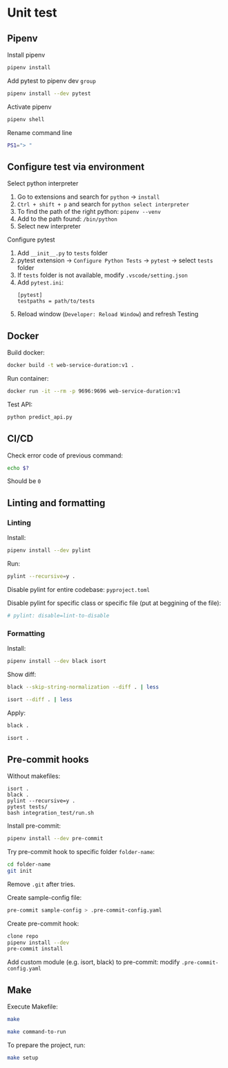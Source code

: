 # Unit test

## Pipenv

Install pipenv

```bash
pipenv install 
```

Add pytest to pipenv dev `group`

```bash
pipenv install --dev pytest
```

Activate pipenv
```bash
pipenv shell
```

Rename command line
```bash
PS1="> "
```

## Configure test via environment

Select python interpreter  
1. Go to extensions and search for `python` → `install`
2. `Ctrl + shift + p` and search for `python select interpreter`
3. To find the path of the right python: `pipenv --venv`
4. Add to the path found: `/bin/python`
5. Select new interpreter

Configure pytest
1. Add `__init__.py` to `tests` folder
2. pytest extension → `Configure Python Tests` → `pytest` → select `tests` folder
3. If `tests` folder is not available, modify `.vscode/setting.json`
4. Add `pytest.ini`:
    ```
    [pytest]
    testpaths = path/to/tests
    ```
5. Reload window (`Developer: Reload Window`) and refresh Testing

## Docker

Build docker:
```bash
docker build -t web-service-duration:v1 .
```

Run container:

```bash
docker run -it --rm -p 9696:9696 web-service-duration:v1
```

Test API:
```python
python predict_api.py
```

## CI/CD

Check error code of previous command:
```bash
echo $?
```

Should be `0`


## Linting and formatting

### Linting

Install:
```bash
pipenv install --dev pylint
```

Run:
```bash
pylint --recursive=y .
```

Disable pylint for entire codebase: `pyproject.toml`

Disable pylint for specific class or specific file (put at beggining of the file): 
```python
# pylint: disable=lint-to-disable
```

### Formatting

Install:
```bash
pipenv install --dev black isort
```

Show diff:
```bash
black --skip-string-normalization --diff . | less
```
```bash
isort --diff . | less
```

Apply:
```bash
black .
```
```bash
isort .
```

## Pre-commit hooks

Without makefiles:
```
isort .
black .
pylint --recursive=y .
pytest tests/
bash integration_test/run.sh
```

Install pre-commit:
```bash
pipenv install --dev pre-commit
```

Try pre-commit hook to specific folder `folder-name`:
```bash
cd folder-name
git init
```
Remove `.git` after tries.

Create sample-config file:
```bash
pre-commit sample-config > .pre-commit-config.yaml 
```

Create pre-commit hook:
```bash
clone repo
pipenv install --dev
pre-commit install
```

Add custom module (e.g. isort, black) to pre-commit: modify `.pre-commit-config.yaml`


## Make

Execute Makefile:
```bash
make
```
```bash
make command-to-run
```

To prepare the project, run:
```bash
make setup
```